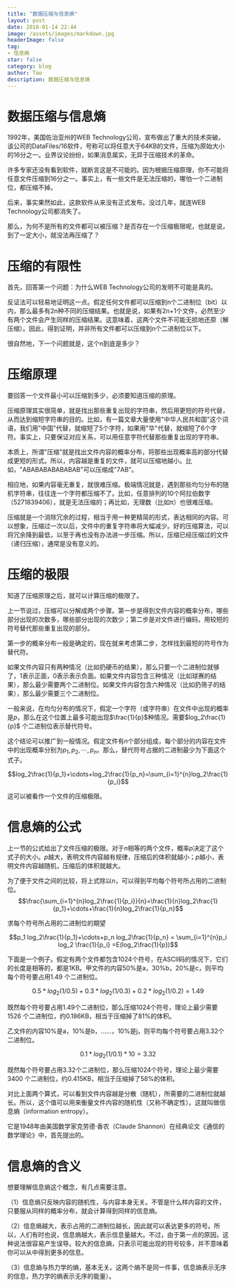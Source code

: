 ```yaml
---
title: "数据压缩与信息熵"
layout: post
date: 2018-01-14 22:44
image: /assets/images/markdown.jpg
headerImage: false
tag:
- 信息熵
star: false
category: blog
author: Tao
description: 数据压缩与信息熵
---
```



# 数据压缩与信息熵

1992年，美国佐治亚州的WEB Technology公司，宣布做出了重大的技术突破。
该公司的DataFiles/16软件，号称可以将任意大于64KB的文件，压缩为原始大小的16分之一。业界议论纷纷，如果消息属实，无异于压缩技术的革命。

许多专家还没有看到软件，就断言这是不可能的。因为根据压缩原理，你不可能将任意文件压缩到16分之一。事实上，有一些文件是无法压缩的，哪怕一个二进制位，都压缩不掉。

后来，事实果然如此，这款软件从来没有正式发布。没过几年，就连WEB Technology公司都消失了。

那么，为何不是所有的文件都可以被压缩？是否存在一个压缩极限呢，也就是说，到了一定大小，就没法再压缩了？

# 压缩的有限性

首先，回答第一个问题：为什么WEB Technology公司的发明不可能是真的。

反证法可以轻易地证明这一点。假定任何文件都可以压缩到n个二进制位（bit）以内，那么最多有2n种不同的压缩结果。也就是说，如果有2n+1个文件，必然至少有两个文件会产生同样的压缩结果。这意味着，这两个文件不可能无损地还原（解压缩）。因此，得到证明，并非所有文件都可以压缩到n个二进制位以下。

很自然地，下一个问题就是，这个n到底是多少？

# 压缩原理

要回答一个文件最小可以压缩到多少，必须要知道压缩的原理。

压缩原理其实很简单，就是找出那些重复出现的字符串，然后用更短的符号代替，从而达到缩短字符串的目的。比如，有一篇文章大量使用"中华人民共和国"这个词语，我们用"中国"代替，就缩短了5个字符，如果用"华"代替，就缩短了6个字符。事实上，只要保证对应关系，可以用任意字符代替那些重复出现的字符串。

本质上，所谓"压缩"就是找出文件内容的概率分布，将那些出现概率高的部分代替成更短的形式。所以，内容越是重复的文件，就可以压缩地越小。比如，"ABABABABABABAB"可以压缩成"7AB"。


相应地，如果内容毫无重复，就很难压缩。极端情况就是，遇到那些均匀分布的随机字符串，往往连一个字符都压缩不了。比如，任意排列的10个阿拉伯数字（5271839406），就是无法压缩的；再比如，无理数（比如π）也很难压缩。




压缩就是一个消除冗余的过程，相当于用一种更精简的形式，表达相同的内容。可以想象，压缩过一次以后，文件中的重复字符串将大幅减少。好的压缩算法，可以将冗余降到最低，以至于再也没有办法进一步压缩。所以，压缩已经压缩过的文件（递归压缩），通常是没有意义的。

# 压缩的极限

知道了压缩原理之后，就可以计算压缩的极限了。

上一节说过，压缩可以分解成两个步骤。第一步是得到文件内容的概率分布，哪些部分出现的次数多，哪些部分出现的次数少；第二步是对文件进行编码，用较短的符号替代那些重复出现的部分。

第一步的概率分布一般是确定的，现在就来考虑第二步，怎样找到最短的符号作为替代符。

如果文件内容只有两种情况（比如扔硬币的结果），那么只要一个二进制位就够了，1表示正面，0表示表示负面。如果文件内容包含三种情况（比如球赛的结果），那么最少需要两个二进制位。如果文件内容包含六种情况（比如扔筛子的结果），那么最少需要三个二进制位。

一般来说，在均匀分布的情况下，假定一个字符（或字符串）在文件中出现的概率是$p$，那么在这个位置上最多可能出现$\frac{1}{p}$种情况。需要$log_2\frac{1}{p}$ 个二进制位表示替代符号。

这个结论可以推广到一般情况。假定文件有$n$个部分组成，每个部分的内容在文件中的出现概率分别为$p_1,p_2,\cdots,p_n$。那么，替代符号占据的二进制最少为下面这个式子。

$$log_2\frac{1}{p_1}+\cdots+log_2\frac{1}{p_n}=\sum_{i=1}^{n}log_2\frac{1}{p_i}$$

这可以被看作一个文件的压缩极限。

# 信息熵的公式

上一节的公式给出了文件压缩的极限。对于$n$相等的两个文件，概率$p$决定了这个式子的大小。$p$越大，表明文件内容越有规律，压缩后的体积就越小；$p$越小，表明文件内容越随机，压缩后的体积就越大。

为了便于文件之间的比较，将上式除以n，可以得到平均每个符号所占用的二进制位。
$$\frac{\sum_{i=1}^{n}log_2\frac{1}{p_i}}{n}=\frac{1}{n}log_2\frac{1}{p_1}+\cdots+\frac{1}{n}log_2\frac{1}{p_n}$$

求每个符号所占用的二进制位的期望

  $$p_1 log_2\frac{1}{p_1}+\cdots+p_n log_2\frac{1}{p_n} = \sum_{i=1}^{n}p_i log_2 \frac{1}{p_i} =E(log_2\frac{1}{p})$$


下面是一个例子。假定有两个文件都包含1024个符号，在ASCII码的情况下，它们的长度是相等的，都是1KB。甲文件的内容50%是a，30%b，20%是c，则平均每个符号要占用1.49 个二进制位。

$$ 0.5*log_2(1/0.5) + 0.3*log_2(1/0.3) + 0.2*log_2(1/0.2)= 1.49$$


既然每个符号要占用1.49个二进制位，那么压缩1024个符号，理论上最少需要1526 个二进制位，约0.186KB，相当于压缩掉了81%的体积。

乙文件的内容10%是a，10%是b，......，10%是j，则平均每个符号要占用3.32个二进制位。

$$0.1*log_2(1/0.1)*10= 3.32$$

既然每个符号要占用3.32个二进制位，那么压缩1024个符号，理论上最少需要3400 个二进制位，约0.415KB，相当于压缩掉了58%的体积。

对比上面两个算式，可以看到文件内容越是分散（随机），所需要的二进制位就越长。所以，这个值可以用来衡量文件内容的随机性（又称不确定性）。这就叫做信息熵（information entropy）。

它是1948年由美国数学家克劳德·香农（Claude Shannon）在经典论文《通信的数学理论》中，首先提出的。


# 信息熵的含义
想要理解信息熵这个概念，有几点需要注意。

（1）信息熵只反映内容的随机性，与内容本身无关。不管是什么样内容的文件，只要服从同样的概率分布，就会计算得到同样的信息熵。

（2）信息熵越大，表示占用的二进制位越长，因此就可以表达更多的符号。所以，人们有时也说，信息熵越大，表示信息量越大。不过，由于第一点的原因，这种说法很容易产生误导。较大的信息熵，只表示可能出现的符号较多，并不意味着你可以从中得到更多的信息。

（3）信息熵与热力学的熵，基本无关。这两个熵不是同一件事，信息熵表示无序的信息，热力学的熵表示无序的能量）。




      
